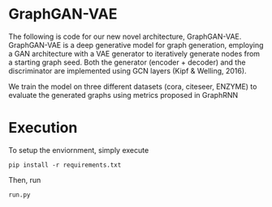 # GraphGAN-VAE

The following is code for our new novel architecture, GraphGAN-VAE. GraphGAN-VAE is a deep generative model for graph generation, employing a GAN architecture with a VAE generator to iteratively generate nodes from a starting graph seed. Both the generator (encoder + decoder) and the discriminator are implemented using GCN layers (Kipf & Welling, 2016).

We train the model on three different datasets (cora, citeseer, ENZYME) to evaluate the generated graphs using metrics proposed in GraphRNN

# Execution

To setup the enviornment, simply execute 
```
pip install -r requirements.txt
```

Then, run 
```
run.py
```

